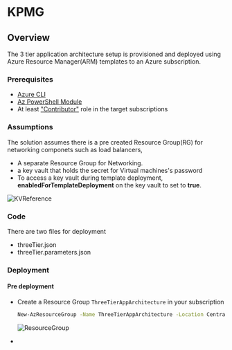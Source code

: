 # KPMG
## Overview

The 3 tier application architecture setup is provisioned and deployed using Azure Resource Manager(ARM) templates to an Azure subscription.

### Prerequisites
- [Azure CLI](https://docs.microsoft.com/en-us/cli/azure/install-azure-cli-windows?view=azure-cli-latest#install-or-update)
- [Az PowerShell Module](https://docs.microsoft.com/en-us/powershell/azure/install-az-ps?view=azps-2.7.0#install-the-azure-powershell-module-1)
- At least ["Contributor"](https://docs.microsoft.com/en-us/azure/role-based-access-control/built-in-roles#contributor) role in the target subscriptions

### Assumptions
The solution assumes there is a pre created Resource Group(RG) for networking componets such as load balancers,
- A separate Resource Group for Networking.
- a key vault that holds the secret for Virtual machines's password
- To access a key vault during template deployment, **enabledForTemplateDeployment** on the key vault to set to **true**.

![KVReference](https://user-images.githubusercontent.com/13200163/145159150-6f241502-3616-4a7e-b86f-c091b3f98626.png)

### Code 
There are two files for deployment
- threeTier.json
- threeTier.parameters.json
### Deployment
  #### Pre deployment
  - Create a Resource Group ```ThreeTierAppArchitecture``` in your subscription
    
    ```cmd
    New-AzResourceGroup -Name ThreeTierAppArchitecture -Location CentralIndia
    ```
    ![ResourceGroup](https://user-images.githubusercontent.com/13200163/145163827-4008408c-6f51-4ffd-801c-d3b1658fa124.png)

  - 
